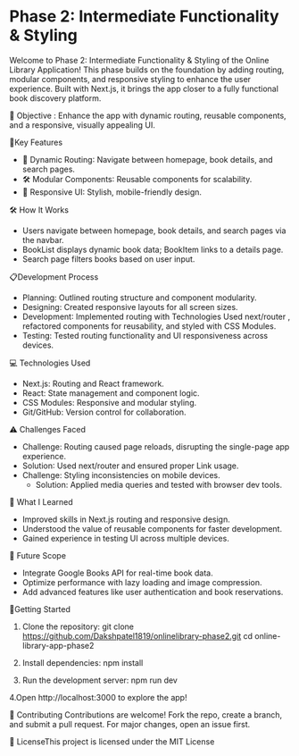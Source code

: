# Phase 2: Intermediate Functionality & Styling 

Welcome to Phase 2 Intermediate Functionality & Styling of the Online Library Application! This phase builds on the foundation by adding routing, modular components, and responsive styling to enhance the user experience. Built with Next.js, it brings the app closer to a fully functional book discovery platform.

 🎯 Objective : Enhance the app with dynamic routing, reusable components, and a responsive, visually appealing UI.
 
 🔑Key Features
- 🧭 Dynamic Routing Navigate between homepage, book details, and search pages.
- 🛠 Modular Components Reusable components for scalability.
- 🌆 Responsive UI Stylish, mobile-friendly design.

🛠 How It Works
- Users navigate between homepage, book details, and search pages via the navbar.
- BookList displays dynamic book data; BookItem links to a details page.
- Search page filters books based on user input.

📋Development Process
- Planning: Outlined routing structure and component modularity.
- Designing: Created responsive layouts for all screen sizes.
- Development Implemented routing with Technologies Used next/router , refactored components for reusability, and styled with CSS Modules.
- Testing: Tested routing functionality and UI responsiveness across devices.

💻 Technologies Used
- Next.js: Routing and React framework.
- React: State management and component logic.
- CSS Modules: Responsive and modular styling.
- Git/GitHub: Version control for collaboration.

 ⚠️ Challenges Faced
- Challenge: Routing caused page reloads, disrupting the single-page app experience.
 - Solution Used next/router and ensured proper Link usage.
 - Challenge: Styling inconsistencies on mobile devices.
   - Solution: Applied media queries and tested with browser dev tools.
 
 🧠 What I Learned
- Improved skills in Next.js routing and responsive design.
- Understood the value of reusable components for faster development.
- Gained experience in testing UI across multiple devices.

🚀 Future Scope
- Integrate Google Books API for real-time book data.
- Optimize performance with lazy loading and image compression.
- Add advanced features like user authentication and book reservations.

🔧Getting Started

1. Clone the repository:
 git clone https://github.com/Dakshpatel1819/onlinelibrary-phase2.git
 cd online-library-app-phase2

2. Install dependencies:
 npm install

3. Run the development server:
 npm run dev

4.Open http://localhost:3000 to explore the app!
 
🤝 Contributing Contributions are welcome! Fork the repo, create a branch, and submit a pull 
request. For major changes, open an issue first.
 
 📜 LicenseThis project is licensed under the MIT License

